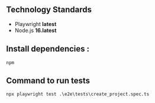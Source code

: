 
## Technology Standards
- Playwright **latest**
- Node.js **16.latest**


## Install dependencies :

```
npm
```

## Command to run tests 

```
npx playwright test .\e2e\tests\create_project.spec.ts
```




